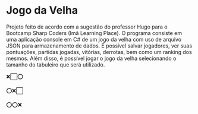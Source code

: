 # Jogo da Velha

Projeto feito de acordo com a sugestão do professor Hugo para o Bootcamp Sharp Coders (Imã Learning Place). O programa consiste em uma aplicação console em C# de um jogo da velha com uso de arquivo JSON para armazenamento de dados. É possível salvar jogadores, ver suas pontuações, partidas jogadas, vitórias, derrotas, bem como um ranking dos mesmos. Além disso, é possível jogar o jogo da velha selecionando o tamanho do tabuleiro que será utilizado. 

:x::white_large_square::o:

:o::x::white_large_square:

:o::o::x: